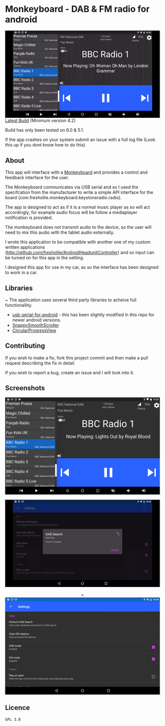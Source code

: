 # Monkeyboard - DAB & FM radio for android

<img align="right" src="screenshots/demo.gif">

[Latest Build](/app/build/outputs/apk) (Minimum version 4.2)

Build has only been tested on 6.0 & 5.1. 

If the app crashes on your system submit an issue with a full log file (Look this up if you dont know how to do this)



## About

This app will interface with a [Monkeyboard](http://www.monkeyboard.org/products/85-developmentboard/80-dab-fm-digital-radio-development-board) and provides a control and feedback interface for the user.

The Monkeyboard communicates via USB serial and so I used the specifcation from the manufacturer to write a simple API interface for the board (com.freshollie.monkeyboard.keystoneradio.radio). 

The app is designed to act as if it is a normal music player as so will act accordingly, for example audio focus will be follow a mediaplayer notification is provided. 

The monkeyboard does not transmit audio to the device, so the user will need to mix this audio with the tablet audio externally.

I wrote this application to be compatible with another one of my custom written applications (http://github.com/freshollie/AndroidHeadunitController) and so input can be turned on for this app in the setting.

I designed this app for use in my car, as so the interface has been designed to work in a car.

## Libraries
~
The application uses several third party libraries to acheive full functionallity.

- [usb-serial-for-android](https://github.com/mik3y/usb-serial-for-android) - this has been slightly modified in this repo for newer android versions.
- [SnappySmoothScroller](https://github.com/nshmura/SnappySmoothScroller)
- [CircularProgressView](https://github.com/rahatarmanahmed/CircularProgressView)


## Contributing

If you wish to make a fix, fork this project commit and then make a pull request describing the fix in detail.

If you wish to report a bug, create an issue and I will look into it.

## Screenshots
<p align="center">
    <img src="screenshots/main_interface.png" alt="Main interface" width="800"/>
</p>

<p align="center">
    <img src="screenshots/dab_search.gif" alt="Searching interface" width="800"/>
</p>

<p align="center">>
    <img src="screenshots/settings_interface.png" align="center" alt="Settings interface" width="800"/>
</p>

## Licence

    GPL 3.0
   